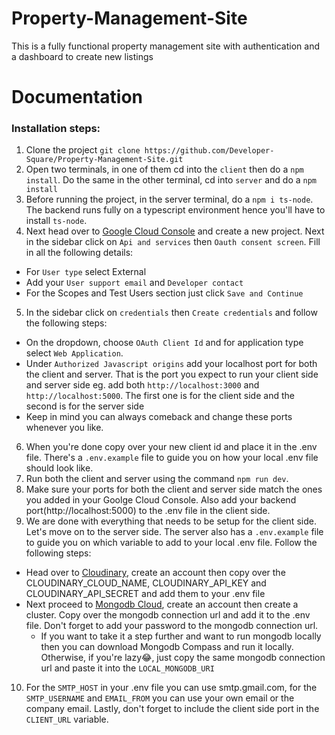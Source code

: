 # Property-Management-Site
This is a fully functional property management site with authentication and a dashboard to create new listings

# Documentation
### Installation steps:
1. Clone the project `git clone https://github.com/Developer-Square/Property-Management-Site.git`
2. Open two terminals, in one of them cd into the `client` then do a  `npm install`. Do the same in the other terminal, cd into `server` and do a `npm install`
3. Before running the project, in the server terminal, do a `npm i ts-node`. The backend runs fully on a typescript environment hence you'll have to install `ts-node`.
4. Next head over to [Google Cloud Console](https://www.google.com/url?sa=t&rct=j&q=&esrc=s&source=web&cd=&cad=rja&uact=8&ved=2ahUKEwibooLC2vP9AhW_VaQEHdSgA4IQFnoECBMQAQ&url=https%3A%2F%2Fconsole.cloud.google.com%2F&usg=AOvVaw1GxwHR1WZnDu0xsR-djCrv) and create a new project. Next in the sidebar click on `Api and services` then `Oauth consent screen`. Fill in all the following details:
  - For `User type` select External
  - Add your `User support email` and `Developer contact`
  - For the Scopes and Test Users section just click `Save and Continue`
5. In the sidebar click on `credentials` then `Create credentials` and follow the following steps:
  - On the dropdown, choose `OAuth Client Id` and for application type select `Web Application`.
  - Under `Authorized Javascript origins` add your localhost port for both the client and server. That is the port you expect to run your client side and server side eg. add       both `http://localhost:3000` and `http://localhost:5000`. The first one is for the client side and the second is for the server side
  - Keep in mind you can always comeback and change these ports whenever you like.
6. When you're done copy over your new client id and place it in the .env file. There's a `.env.example` file to guide you on how your local .env file should look like.
7. Run both the client and server using the command `npm run dev`.
8. Make sure your ports for both the client and server side match the ones you added in your Goolge Cloud Console. Also add your backend port(http://localhost:5000) to the .env file in the client side.
9. We are done with everything that needs to be setup for the client side. Let's move on to the server side. The server also has a `.env.example` file to guide you on which variable to add to your local .env file. Follow the following steps:
  - Head over to [Cloudinary](https://www.google.com/url?sa=t&rct=j&q=&esrc=s&source=web&cd=&cad=rja&uact=8&ved=2ahUKEwir9dGa4fP9AhXPRMAKHeT8DJIQFnoECBAQAQ&url=https%3A%2F%2Fcloudinary.com%2F&usg=AOvVaw21MpFQypQosqq7PGr-xbWs), create an account then copy over the CLOUDINARY_CLOUD_NAME, CLOUDINARY_API_KEY and CLOUDINARY_API_SECRET and add them
  to your .env file
  - Next proceed to [Mongodb Cloud](https://www.google.com/url?sa=t&rct=j&q=&esrc=s&source=web&cd=&cad=rja&uact=8&ved=2ahUKEwij8dvJ4fP9AhW3RUEAHT4zCvYQFnoECBIQAQ&url=https%3A%2F%2Fwww.mongodb.com%2F&usg=AOvVaw2ODprZpw7B6asXJGVwvA-G), create an account then create a cluster. Copy over the mongodb connection url and add it to the .env file. Don't     forget to add your password to the mongodb connection url.
    - If you want to take it a step further and want to run mongodb locally then you can download Mongodb Compass and run it locally. Otherwise, if you're lazy😂, just copy         the same mongodb connection url and paste it into the `LOCAL_MONGODB_URI`
10. For the `SMTP_HOST` in your .env file you can use smtp.gmail.com, for the `SMTP_USERNAME` and `EMAIL_FROM` you can use your own email or the company email. Lastly, don't       forget to include the client side port in the `CLIENT_URL` variable.
